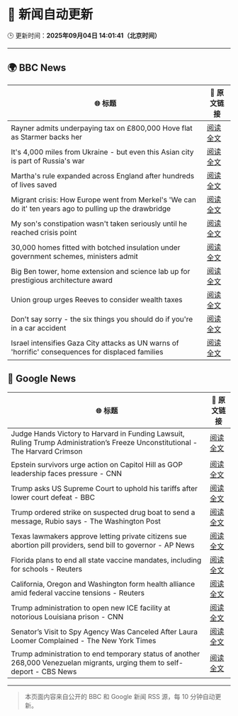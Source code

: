 # 🧠 新闻自动更新

🕒 更新时间：**2025年09月04日 14:01:41（北京时间）**

---

## 🌍 BBC News

| 🌐 标题 | 🔗 原文链接 |
|--------|-------------|
| Rayner admits underpaying tax on £800,000 Hove flat as Starmer backs her | [阅读全文](https://www.bbc.com/news/articles/cy50446rq73o?at_medium=RSS&at_campaign=rss) |
| It's 4,000 miles from Ukraine - but even this Asian city is part of Russia's war | [阅读全文](https://www.bbc.com/news/articles/cvg0e54z7x8o?at_medium=RSS&at_campaign=rss) |
| Martha's rule expanded across England after hundreds of lives saved | [阅读全文](https://www.bbc.com/news/articles/c8e1zw28766o?at_medium=RSS&at_campaign=rss) |
| Migrant crisis: How Europe went from Merkel's 'We can do it' ten years ago to pulling up the drawbridge | [阅读全文](https://www.bbc.com/news/articles/cn5e5q7w41eo?at_medium=RSS&at_campaign=rss) |
| My son's constipation wasn't taken seriously until he reached crisis point | [阅读全文](https://www.bbc.com/news/articles/cgr9zg17n5yo?at_medium=RSS&at_campaign=rss) |
| 30,000 homes fitted with botched insulation under government schemes, ministers admit | [阅读全文](https://www.bbc.com/news/articles/c8606gp4711o?at_medium=RSS&at_campaign=rss) |
| Big Ben tower, home extension and science lab up for prestigious architecture award | [阅读全文](https://www.bbc.com/news/articles/cx27nmj77xzo?at_medium=RSS&at_campaign=rss) |
| Union group urges Reeves to consider wealth taxes | [阅读全文](https://www.bbc.com/news/articles/cx27nxex9dlo?at_medium=RSS&at_campaign=rss) |
| Don't say sorry - the six things you should do if you're in a car accident | [阅读全文](https://www.bbc.com/news/articles/c5ypypy2jk2o?at_medium=RSS&at_campaign=rss) |
| Israel intensifies Gaza City attacks as UN warns of 'horrific' consequences for displaced families | [阅读全文](https://www.bbc.com/news/articles/c740lm33wyeo?at_medium=RSS&at_campaign=rss) |

## 📰 Google News

| 🌐 标题 | 🔗 原文链接 |
|--------|-------------|
| Judge Hands Victory to Harvard in Funding Lawsuit, Ruling Trump Administration’s Freeze Unconstitutional - The Harvard Crimson | [阅读全文](https://news.google.com/rss/articles/CBMidEFVX3lxTE1UYkplcFZ2dl9VbnI3WmlENFppYjZiN2FvQ3E0djljTVYzWkNJVjNudEl3aFBlVXpmR2ExRXNiWTd2cDhmREpvN09JTHItaWFuVTRheWZ6NXlCakF3ckdtTGlUVXdXNkQ2YnJ4RUh4aElOdFJz?oc=5) |
| Epstein survivors urge action on Capitol Hill as GOP leadership faces pressure - CNN | [阅读全文](https://news.google.com/rss/articles/CBMiigFBVV95cUxQRzNlQTc1bmlBa3drQlc1aEpWYmthMGhyQWFzQU8yZHBTNldQbVVYRFN4T21OTW5acjhpWVVpa1dkVFc2LXZ1WGR2Q2puUVgyaXZ6b0R4S3BHbDNaUzVmWXZQV0kydFRSeW5zbHhWQ25uTEZPT29XSDg3QTdBX05Ud3NUdjNXendtMWc?oc=5) |
| Trump asks US Supreme Court to uphold his tariffs after lower court defeat - BBC | [阅读全文](https://news.google.com/rss/articles/CBMiWkFVX3lxTE5jNmFqNFhtX1RabUJ4WUx0Nm5jQ0h2UF9YQ3BKTjVWT0hCQkxiSHBlLURNd1dhRzNqdXRYamJCUm14RnZ1M3hYejcyRncxS1plVEl5ajAyNm9RQQ?oc=5) |
| Trump ordered strike on suspected drug boat to send a message, Rubio says - The Washington Post | [阅读全文](https://news.google.com/rss/articles/CBMikAFBVV95cUxOUF9PQXJVWTF2RWFYR2JhTUlkeUpHdDdfcHo4cHppaUtERjRfZE04SGowdTdfNVdPRVp5ZDBtMEVJLXd1YlZpSlJJUkJWSkk0RW5qTnJ2WndkOEM3ZkJGNTZiSWViYTRCcnVlZk9leUNmQWw2SndKM0JsOWtnY2k3V1gtc25JbnpUT0tvQTkyT2k?oc=5) |
| Texas lawmakers approve letting private citizens sue abortion pill providers, send bill to governor - AP News | [阅读全文](https://news.google.com/rss/articles/CBMirAFBVV95cUxOTlVvTGhCWEhmaGhaeVcxd3c3bTVLY3JqeS1KRjdoa2dGaXI0eFNESWxKSHZzZllIM3VTZURjNG51S09PNzZWSjNMZnJDQy1SSUFTUHJnWC1fZXROcVZjbnRKU0V3QzVGSUJSTjZEZEh0a1RiemxZOG9jeHhFUkxVaTUxS0JScTF2RjA4SFdaNVdnY1lGSXRqSVhXRU9ZZWdISE5CZEVyWlUxUWhN?oc=5) |
| Florida plans to end all state vaccine mandates, including for schools - Reuters | [阅读全文](https://news.google.com/rss/articles/CBMizwFBVV95cUxOT28yVlp4d2w4YXZ4YjFEMGl6bzhRVjBTUUNLWEtkWnhGa0JURkotQ0pJcV9RdlQtM2laM09UdEhRWnJKd0ZtUlJSNmNsWDlHeUpWVHpuMWF3Sk9sVVRqQWJmd3pNd0RKQW8tQ2NZdUdhZzRmSS0tVWtxMXc5VWZKYkFJeF9fdWRzM2ZCaVRwZzIwY1pGNVlqZVROemYzS3FVMzZESDRNRTl1aU5BYncxWmZsc1BmdWJYOURXRU45ZTlOWEwwMDNmN0JyeC0xOEU?oc=5) |
| California, Oregon and Washington form health alliance amid federal vaccine tensions - Reuters | [阅读全文](https://news.google.com/rss/articles/CBMi5gFBVV95cUxPV1ZLMUo2NEYyY25FWVcxTXZoa21DQVotaUF1TWt3Yy05SVlhMFFObE4wMGdzZnpha2FmdXc1MmhaUWs3QlctaFR2b1B3TFpGdy1NUDVJQmo5NE9ISWo1elBxdlNZTk16d0pmSlF0U2FpRFA0S1RNS2YtdF94SXo0a1RBbEJnaGgtbi1wUXhkRV9wYkhQSUxBbGdaSEh2ZDZaM2UyWlJheHdEcmJHOW5LZEE1SUllcUd6NVhQS2dQaXlkV0cwckI3cGtCSVF3LXd1MWgxbTNVR1RfR3VJdzhjdkZjOFltQQ?oc=5) |
| Trump administration to open new ICE facility at notorious Louisiana prison - CNN | [阅读全文](https://news.google.com/rss/articles/CBMihwFBVV95cUxPSWFodFJOX1pxN2diODI1VmstaENXUWJpZEVYbXltWHpJbUlDTFp3N0swcFlPelk2ckZJNHljZHhZaTdZRDJtejhUU1VYN18xWHI0RS0zaVVSclMzeEZiR2M2RjBTVlBIZXBRdkpEVzZIU1U1d3Z6bzBGSEtDc3g3dkdjT2pfNWc?oc=5) |
| Senator’s Visit to Spy Agency Was Canceled After Laura Loomer Complained - The New York Times | [阅读全文](https://news.google.com/rss/articles/CBMihgFBVV95cUxPSi1nV0R1NDF3ZkdkWTkySlRlYW4wVFhXY0xLQ3piUVNOaEg2QmpNaFJJbXBQYUc1MDFIZ0NLNjhrd1Z0X2pmbGpwMXlwUmpiNTFfSFJWb3N4UWRJZnJrQ2tmV0FtdWN0d0JIVnRtRWZtSUU5Yy1VX1JrNXZpbzNwRXhJemlIdw?oc=5) |
| Trump administration to end temporary status of another 268,000 Venezuelan migrants, urging them to self-deport - CBS News | [阅读全文](https://news.google.com/rss/articles/CBMikwFBVV95cUxOZzRWUnFXUXpNX0l6Wk9BYmdoVEVxU1hBTGh4dnNSXzQ4M2p5NU44ck9YR2FSRFVqb1BseHRleVl6VktrQ1ZtU00xMmZDclBMWjJzVzhvWnFIV3BwN0pyR0pJNk1QNU9taVFsRG5vN3JMX1hWNVFwZFAzTU1oTDBreVdycTZTYlowUHFYQ2JyRHBPNnPSAZgBQVVfeXFMTjcwY2xoaVZ1VzVzaldWS29wOVQzNmhzeXdwUzRNLUVrT19aNDFXY0Qyc0Zlck9wV0Rvdm9lT3ZFYVc0aVFYY1lSQXc2c0I2cnZsaWdLYUN4TWtNS09qOFZaRUFaUU1wTWhkZU5EamZucV90SHFwMXRXRFE2ODBZb2RsNHlzMzJfVzRvZ1l0OEgzOVRrdHREeng?oc=5) |

---
> 本页面内容来自公开的 BBC 和 Google 新闻 RSS 源，每 10 分钟自动更新。